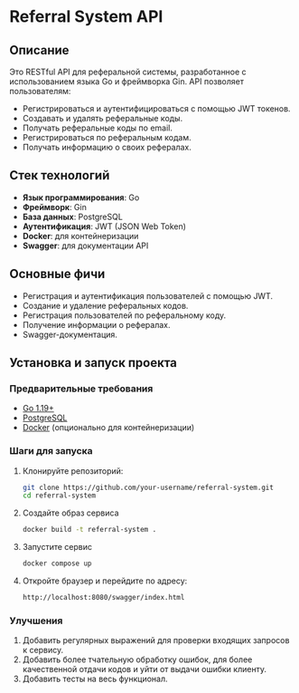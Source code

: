 # Referral System API

## Описание
Это RESTful API для реферальной системы, разработанное с использованием языка Go и фреймворка Gin. API позволяет пользователям:
- Регистрироваться и аутентифицироваться с помощью JWT токенов.
- Создавать и удалять реферальные коды.
- Получать реферальные коды по email.
- Регистрироваться по реферальным кодам.
- Получать информацию о своих рефералах.

## Стек технологий
- **Язык программирования**: Go
- **Фреймворк**: Gin
- **База данных**: PostgreSQL
- **Аутентификация**: JWT (JSON Web Token)
- **Docker**: для контейнеризации
- **Swagger**: для документации API

## Основные фичи
- Регистрация и аутентификация пользователей с помощью JWT.
- Создание и удаление реферальных кодов.
- Регистрация пользователей по реферальному коду.
- Получение информации о рефералах.
- Swagger-документация.

## Установка и запуск проекта

### Предварительные требования
- [Go 1.19+](https://golang.org/dl/)
- [PostgreSQL](https://www.postgresql.org/download/)
- [Docker](https://www.docker.com/get-started) (опционально для контейнеризации)

### Шаги для запуска

1. Клонируйте репозиторий:
   ```bash
   git clone https://github.com/your-username/referral-system.git
   cd referral-system
   ```
2. Создайте образ сервиса
   ```bash
   docker build -t referral-system .
   ```
3. Запустите сервис
   ```bash
   docker compose up
   ```
4. Откройте браузер и перейдите по адресу:
   ```bash
   http://localhost:8080/swagger/index.html
   ```
### Улучшения

1. Добавить регулярных выражений для проверки входящих запросов к сервису.
2. Добавить более тчательную обработку ошибок, для более качественной отдачи кодов и уйти от выдачи ошибки клиенту.
3. Добавить тесты на весь функционал.